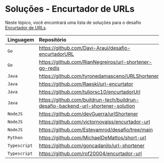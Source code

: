 # Soluções - Encurtador de URLs

Neste tópico, você encontrará uma lista de soluções para o desafio [Encurtador de URLs](PROBLEM.md).

| Linguagem    | Repositório                                             |
|:-------------|:--------------------------------------------------------|
| `Go`         | https://github.com/Davi-Arauj/desafio-encurtadorURL     |             
| `Go`         | https://github.com/RianNegreiros/url-shortener-go-redis |             
| `Java`       | https://github.com/tyronedamasceno/URLShortener         |             
| `Java`       | https://github.com/Raeski/url-encurtator                |             
| `Java`       | https://github.com/tuliorsc10/encurtadorUrl             |             
| `Java`       | https://github.com/buildrun-tech/buildrun-desafio-backend-url-shortener-solution |
| `NodeJS`     | https://github.com/devGuerra/urlShortener               |             
| `NodeJS`     | https://github.com/victornovaiss/encurtador-url         |             
| `NodeJS`     | https://github.com/Estevamrod/desafio/tree/main         |             
| `Python`     | https://github.com/MichaelDeMattos/short-url            |             
| `Typescript` | https://github.com/goncadanilo/url-shortener            |             
| `Typescript` | https://github.com/rof20004/encurtador-url              |             
